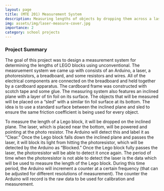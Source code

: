 ```yaml
---
layout: page
title: (MTE 201) Measurement System
description: Measuring lengths of objects by dropping them across a laser; built with Arduino.
img: assets/img/laser-measure-cover.jpg
importance: 2
category: school projects
---
```

### Project Summary

The goal of this project was to design a measurement system for determining the lengths of LEGO blocks using unconventional. The measruement system we came up with consists of an Arduino, a laser, a photoresistors, a breadboard, and some resistors and wires. All of the electrical components are connected on the breadboard and held together by a cardboard apparatus. The cardboard frame was constructed with scotch tape and some glue. The measuring system also features an inclined plane with a layer of tin foil on its surface. The objects that will be measured will be placed on a “sled” with a similar tin foil surface at its bottom. The idea is to use a standard surface between the inclined plane and sled to ensure the same friction coefficient is being used for every object. 

To measure the length of a Lego block, it will be dropped on the inclined plane. The laser, which is placed near the bottom, will be powered and pointing at the photo resistor. The Arduino will detect this and label it as “Clear.” Once the Lego block falls down the inclined plane and passes the laser, it will block its light from hitting the photoresistor, which will be detected by the Arduino as “Blocked.” Once the Lego block fully passes the laser, the photoresistor will be able to detect it once again. The period of time when the photoresistor is not able to detect the laser is the data which will be used to measure the length of the Lego block. During this time period, the Arduino will increment a counter at a certain frequency (that can be adjusted for different resolutions of measurement). The counter the Arduino will record is the raw data to be used for calibration and measurement.  

